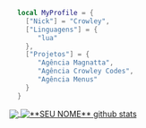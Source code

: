 ```lua
  local MyProfile = {
    ["Nick"] = "Crowley",
    ["Linguagens"] = {
       "lua"
    },
    ["Projetos"] = {
       "Agência Magnatta",
       "Agência Crowley Codes",
       "Agência Menus"
    }
  }
```
<a href="https://github.com/crowdv">
  <img align="center" src="https://github-readme-stats.vercel.app/api/top-langs/?username=vanessaswerts&theme=dracula&hide_langs_below=1" />
</a>

<a href="https://github.com/crowdv">
 <img align="center" src="https://github-readme-stats.vercel.app/api?username=vanessaswerts&show_icons=true&theme=dracula&line_height=27" alt="**SEU NOME** github stats"/>
</a>
